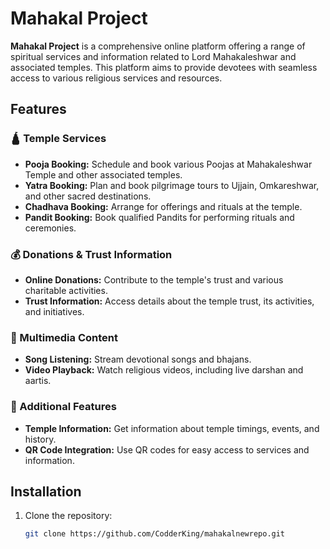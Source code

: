 # Mahakal Project

**Mahakal Project** is a comprehensive online platform offering a range of spiritual services and information related to Lord Mahakaleshwar and associated temples. This platform aims to provide devotees with seamless access to various religious services and resources.

## Features

### 🛕 Temple Services
- **Pooja Booking:** Schedule and book various Poojas at Mahakaleshwar Temple and other associated temples.
- **Yatra Booking:** Plan and book pilgrimage tours to Ujjain, Omkareshwar, and other sacred destinations.
- **Chadhava Booking:** Arrange for offerings and rituals at the temple.
- **Pandit Booking:** Book qualified Pandits for performing rituals and ceremonies.

### 💰 Donations & Trust Information
- **Online Donations:** Contribute to the temple's trust and various charitable activities.
- **Trust Information:** Access details about the temple trust, its activities, and initiatives.

### 🎵 Multimedia Content
- **Song Listening:** Stream devotional songs and bhajans.
- **Video Playback:** Watch religious videos, including live darshan and aartis.

### 📱 Additional Features
- **Temple Information:** Get information about temple timings, events, and history.
- **QR Code Integration:** Use QR codes for easy access to services and information.

## Installation

1. Clone the repository:
   ```bash
   git clone https://github.com/CodderKing/mahakalnewrepo.git
